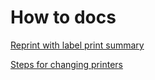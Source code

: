 # How to docs
[Reprint with label print summary](reprintWithLabelPrintSummary)

[Steps for changing printers](StepsForChangingPrinters)
